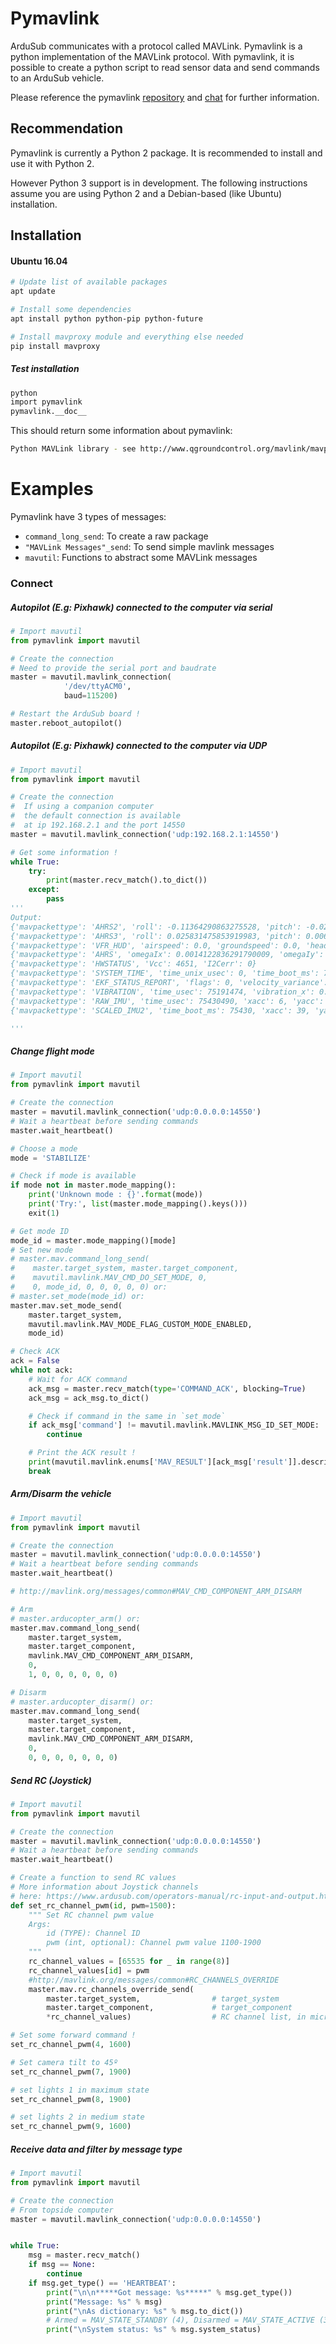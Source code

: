 # Pymavlink

ArduSub communicates with a protocol called MAVLink. Pymavlink is a python implementation of the MAVLink protocol. With pymavlink, it is possible to create a python script to read sensor data and send commands to an ArduSub vehicle.

Please reference the pymavlink [repository](https://github.com/ArduPilot/pymavlink) and [chat](https://gitter.im/ArduPilot/pymavlink) for further information.

## Recommendation

Pymavlink is currently a Python 2 package. It is recommended to install and use it with Python 2.

However Python 3 support is in development. The following instructions assume you are using Python 2 and a Debian-based \(like Ubuntu\) installation.

## Installation

#### Ubuntu 16.04

```sh
# Update list of available packages
apt update

# Install some dependencies
apt install python python-pip python-future

# Install mavproxy module and everything else needed
pip install mavproxy
```

##### Test installation

```bash
python
import pymavlink
pymavlink.__doc__
```

This should return some information about pymavlink:

```bash
Python MAVLink library - see http://www.qgroundcontrol.org/mavlink/mavproxy_startpage
```

# Examples

Pymavlink have 3 types of messages:
* `command_long_send`: To create a raw package
* `"MAVLink Messages"_send`: To send simple mavlink messages
* `mavutil`: Functions to abstract some MAVLink messages

### Connect

##### Autopilot \(E.g: Pixhawk\) connected to the computer via serial

```py
# Import mavutil
from pymavlink import mavutil

# Create the connection
# Need to provide the serial port and baudrate
master = mavutil.mavlink_connection(
            '/dev/ttyACM0',
            baud=115200)

# Restart the ArduSub board !
master.reboot_autopilot()
```

##### Autopilot \(E.g: Pixhawk\) connected to the computer via UDP

```py
# Import mavutil
from pymavlink import mavutil

# Create the connection
#  If using a companion computer
#  the default connection is available
#  at ip 192.168.2.1 and the port 14550
master = mavutil.mavlink_connection('udp:192.168.2.1:14550')

# Get some information !
while True:
    try:
        print(master.recv_match().to_dict())
    except:
        pass
'''
Output:
{'mavpackettype': 'AHRS2', 'roll': -0.11364290863275528, 'pitch': -0.02841472253203392, 'yaw': 2.0993032455444336, 'altitude': 0.0, 'lat': 0, 'lng': 0}
{'mavpackettype': 'AHRS3', 'roll': 0.025831475853919983, 'pitch': 0.006112074479460716, 'yaw': 2.1514968872070312, 'altitude': 0.0, 'lat': 0, 'lng': 0, 'v1': 0.0, 'v2': 0.0, 'v3': 0.0, 'v4': 0.0}
{'mavpackettype': 'VFR_HUD', 'airspeed': 0.0, 'groundspeed': 0.0, 'heading': 123, 'throttle': 0, 'alt': 3.129999876022339, 'climb': 3.2699999809265137}
{'mavpackettype': 'AHRS', 'omegaIx': 0.0014122836291790009, 'omegaIy': -0.022567369043827057, 'omegaIz': 0.02394154854118824, 'accel_weight': 0.0, 'renorm_val': 0.0, 'error_rp': 0.08894175291061401, 'error_yaw': 0.0990816056728363}
{'mavpackettype': 'HWSTATUS', 'Vcc': 4651, 'I2Cerr': 0}
{'mavpackettype': 'SYSTEM_TIME', 'time_unix_usec': 0, 'time_boot_ms': 75191}
{'mavpackettype': 'EKF_STATUS_REPORT', 'flags': 0, 'velocity_variance': 0.0, 'pos_horiz_variance': 0.000695356575306505, 'pos_vert_variance': 0.20162872970104218, 'compass_variance': 0.0037216085474938154, 'terrain_alt_variance': 0.04920071363449097}
{'mavpackettype': 'VIBRATION', 'time_usec': 75191474, 'vibration_x': 0.03712763264775276, 'vibration_y': 0.03271860256791115, 'vibration_z': 0.05147671326994896, 'clipping_0': 0, 'clipping_1': 0, 'clipping_2': 0}
{'mavpackettype': 'RAW_IMU', 'time_usec': 75430490, 'xacc': 6, 'yacc': -27, 'zacc': -1123, 'xgyro': -1, 'ygyro': 22, 'zgyro': -23, 'xmag': -353, 'ymag': -532, 'zmag': 257}
{'mavpackettype': 'SCALED_IMU2', 'time_boot_ms': 75430, 'xacc': 39, 'yacc': 38, 'zacc': -980, 'xgyro': -45, 'ygyro': -65, 'zgyro': -13, 'xmag': 0, 'ymag': 0, 'zmag': 0}

'''
```

##### Change flight mode

```py
# Import mavutil
from pymavlink import mavutil

# Create the connection
master = mavutil.mavlink_connection('udp:0.0.0.0:14550')
# Wait a heartbeat before sending commands
master.wait_heartbeat()

# Choose a mode
mode = 'STABILIZE'

# Check if mode is available
if mode not in master.mode_mapping():
    print('Unknown mode : {}'.format(mode))
    print('Try:', list(master.mode_mapping().keys()))
    exit(1)

# Get mode ID
mode_id = master.mode_mapping()[mode]
# Set new mode
# master.mav.command_long_send(
#    master.target_system, master.target_component,
#    mavutil.mavlink.MAV_CMD_DO_SET_MODE, 0,
#    0, mode_id, 0, 0, 0, 0, 0) or:
# master.set_mode(mode_id) or:
master.mav.set_mode_send(
    master.target_system,
    mavutil.mavlink.MAV_MODE_FLAG_CUSTOM_MODE_ENABLED,
    mode_id)

# Check ACK
ack = False
while not ack:
    # Wait for ACK command
    ack_msg = master.recv_match(type='COMMAND_ACK', blocking=True)
    ack_msg = ack_msg.to_dict()

    # Check if command in the same in `set_mode`
    if ack_msg['command'] != mavutil.mavlink.MAVLINK_MSG_ID_SET_MODE:
        continue

    # Print the ACK result !
    print(mavutil.mavlink.enums['MAV_RESULT'][ack_msg['result']].description)
    break
```

##### Arm/Disarm the vehicle

```py
# Import mavutil
from pymavlink import mavutil

# Create the connection
master = mavutil.mavlink_connection('udp:0.0.0.0:14550')
# Wait a heartbeat before sending commands
master.wait_heartbeat()

# http://mavlink.org/messages/common#MAV_CMD_COMPONENT_ARM_DISARM

# Arm
# master.arducopter_arm() or:
master.mav.command_long_send(
    master.target_system,
    master.target_component,
    mavlink.MAV_CMD_COMPONENT_ARM_DISARM,
    0,
    1, 0, 0, 0, 0, 0, 0)

# Disarm
# master.arducopter_disarm() or:
master.mav.command_long_send(
    master.target_system,
    master.target_component,
    mavlink.MAV_CMD_COMPONENT_ARM_DISARM,
    0,
    0, 0, 0, 0, 0, 0, 0)
```

##### Send RC \(Joystick\)

```py
# Import mavutil
from pymavlink import mavutil

# Create the connection
master = mavutil.mavlink_connection('udp:0.0.0.0:14550')
# Wait a heartbeat before sending commands
master.wait_heartbeat()

# Create a function to send RC values
# More information about Joystick channels
# here: https://www.ardusub.com/operators-manual/rc-input-and-output.html#rc-inputs
def set_rc_channel_pwm(id, pwm=1500):
    """ Set RC channel pwm value
    Args:
        id (TYPE): Channel ID
        pwm (int, optional): Channel pwm value 1100-1900
    """
    rc_channel_values = [65535 for _ in range(8)]
    rc_channel_values[id] = pwm
    #http://mavlink.org/messages/common#RC_CHANNELS_OVERRIDE
    master.mav.rc_channels_override_send(
        master.target_system,                # target_system
        master.target_component,             # target_component
        *rc_channel_values)                  # RC channel list, in microseconds.

# Set some forward command !
set_rc_channel_pwm(4, 1600)

# Set camera tilt to 45º
set_rc_channel_pwm(7, 1900)

# set lights 1 in maximum state
set_rc_channel_pwm(8, 1900)

# set lights 2 in medium state
set_rc_channel_pwm(9, 1600)
```

##### Receive data and filter by message type

```py
# Import mavutil
from pymavlink import mavutil

# Create the connection
# From topside computer
master = mavutil.mavlink_connection('udp:0.0.0.0:14550')


while True:
    msg = master.recv_match()
    if msg == None:
        continue
    if msg.get_type() == 'HEARTBEAT':
        print("\n\n*****Got message: %s*****" % msg.get_type())
        print("Message: %s" % msg)
        print("\nAs dictionary: %s" % msg.to_dict())
        # Armed = MAV_STATE_STANDBY (4), Disarmed = MAV_STATE_ACTIVE (3)
        print("\nSystem status: %s" % msg.system_status)
```

